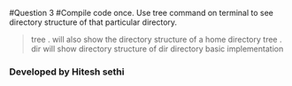 #Question 3
#Compile code once. Use tree command on terminal to see directory structure of that particular directory.
>tree . will also show the directory structure of a home directory
> tree . dir will show directory structure of dir directory
>basic implementation
### Developed by Hitesh sethi